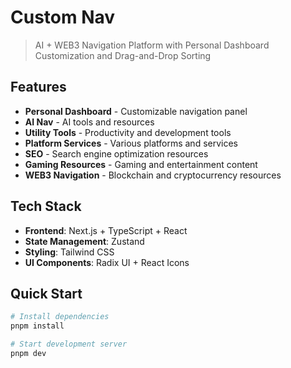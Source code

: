 # Custom Nav

> AI + WEB3 Navigation Platform with Personal Dashboard Customization and Drag-and-Drop Sorting

## Features

- **Personal Dashboard** - Customizable navigation panel
- **AI Nav** - AI tools and resources
- **Utility Tools** - Productivity and development tools
- **Platform Services** - Various platforms and services
- **SEO** - Search engine optimization resources
- **Gaming Resources** - Gaming and entertainment content
- **WEB3 Navigation** - Blockchain and cryptocurrency resources

## Tech Stack

- **Frontend**: Next.js + TypeScript + React
- **State Management**: Zustand
- **Styling**: Tailwind CSS
- **UI Components**: Radix UI + React Icons

## Quick Start

```bash
# Install dependencies
pnpm install

# Start development server
pnpm dev
```

